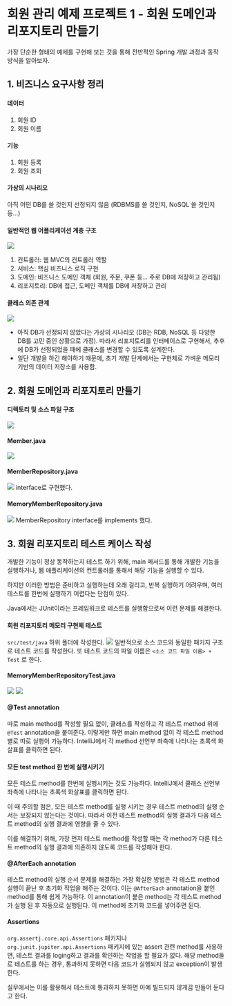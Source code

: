 # 회원 관리 예제 프로젝트 1 - 회원 도메인과 리포지토리 만들기

가장 단순한 형태의 예제를 구현해 보는 것을 통해 전반적인 Spring 개발 과정과 동작 방식을 알아보자.

## 1. 비즈니스 요구사항 정리

#### 데이터
 1. 회원 ID
 2. 회원 이름

#### 기능
 1. 회원 등록
 2. 회원 조회

#### 가상의 시나리오
아직 어떤 DB를 쓸 것인지 선정되지 않음 (RDBMS를 쓸 것인지, NoSQL 쓸 것인지 등...)

#### 일반적인 웹 어플리케이션 계층 구조
![](Pasted%20image%2020220301221607.png)

 1. 컨트롤러: 웹 MVC의 컨트롤러 역할
 2. 서비스: 핵심 비즈니스 로직 구현
 3. 도메인: 비즈니스 도메인 객체 (회원, 주문, 쿠폰 등... 주로 DB에 저장하고 관리됨)
 4. 리포지토리: DB에 접근, 도메인 객체를 DB에 저장하고 관리


#### 클래스 의존 관계
![](Pasted%20image%2020220301222141.png)
 - 아직 DB가 선정되지 않았다는 가상의 시나리오 (DB는 RDB, NoSQL 등 다양한 DB를 고민 중인 상황으로 가정). 따라서 리포지토리를 인터페이스로 구현해서, 추후에 DB가 선정되었을 때에 클래스를 변경할 수 있도록 설계한다.
 - 일단 개발을 하긴 해야하기 때문에, 초기 개발 단계에서는 구현체로 가벼운 메모리 기반의 데이터 저장소를 사용함.


## 2. 회원 도메인과 리포지토리 만들기

#### 디렉토리 및 소스 파일 구조
![](스크린샷%202022-03-01%20오후%2010.44.49.png)

#### Member.java
![](스크린샷%202022-03-01%20오후%2011.02.14.png)

#### MemberRepository.java
![](스크린샷%202022-03-01%20오후%2011.02.49.png)
interface로 구현했다.

#### MemoryMemberRepository.java
![](스크린샷%202022-03-01%20오후%2011.03.36.png)
MemberRepository interface를 implements 했다.

## 3. 회원 리포지토리 테스트 케이스 작성

개발한 기능이 정상 동작하는지 테스트 하기 위해, main 메서드를 통해 개발한 기능을 실행하거나, 웹 애플리케이션의 컨트롤러를 통해서 해당 기능을 실행할 수 있다.

하지만 이러한 방법은 준비하고 실행하는데 오래 걸리고, 반복 실행하기 어려우며, 여러 테스트를 한번에 실행하기 어렵다는 단점이 있다.

Java에서는 JUnit이라는 프레임워크로 테스트를 실행함으로써 이런 문제를 해결한다.

#### 회원 리포지토리 메모리 구현체 테스트

`src/test/java` 하위 폴더에 작성한다.
![](스크린샷%202022-03-02%20오전%2012.20.46.png)
일반적으로 소스 코드와 동일한 패키지 구조로 테스트 코드를 작성한다. 또 테스트 코드의 파일 이름은 `<소스 코드 파일 이름> + Test` 로 한다.

#### MemoryMemberRepositoryTest.java
![](스크린샷%202022-03-02%20오전%2012.15.34.png)
![](스크린샷%202022-03-02%20오전%2012.15.49.png)

#### @Test annotation
따로 main method를 작성할 필요 없이, 클래스를 작성하고 각 테스트 method 위에 `@Test` annotation을 붙여준다. 이렇게만 하면 main method 없이 각 테스트 method 별로 따로 실행이 가능하다. IntelliJ에서 각 method 선언부 좌측에 나타나는 초록색 화살표를 클릭하면 된다.

#### 모든 test method 한 번에 실행시키기
모든 테스트 method를 한번에 실행시키는 것도 가능하다. IntelliJ에서 클래스 선언부 좌측에 나타나는 초록색 화살표를 클릭하면 된다.

이 때 주의할 점은, 모든 테스트 method를 실행 시키는 경우 테스트 method의 실행 순서는 보장되지 않는다는 것이다. 따라서 이전 테스트 method의 실행 결과가 다음 테스트 method의 실행 결과에 영향을 줄 수 있다.

이를 해결하기 위해, 가장 먼저 테스트 method를 작성할 때는 각 method가 다른 테스트 method의 실행 결과에 의존하지 않도록 코드를 작성해야 한다.

#### @AfterEach annotation
테스트 method의 실행 순서 문제를 해결하는 가장 확실한 방법은 각 테스트 method 실행이 끝난 후 초기화 작업을 해주는 것이다. 이는 `@AfterEach` annotation을 붙인 method를 통해 쉽게 가능하다. 이 annotation이 붙은 method는 각 테스트 method가 실행 된 후 자동으로 실행된다. 이 method에 초기화 코드를 넣어주면 된다.

#### Assertions
`org.assertj.core.api.Assertions` 패키지나 `org.junit.jupiter.api.Assertions` 패키지에 있는 assert 관련 method를 사용하면, 테스트 결과를 loging하고 결과를 확인하는 작업을 할 필요가 없다. 해당 method들로 테스트를 하는 경우, 통과하지 못하면 다음 코드가 실행되지 않고 exception이 발생한다.

실무에서는 이를 활용해서 테스트에 통과하지 못하면 아예 빌드되지 않게끔 만들어 둔다고 한다.